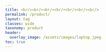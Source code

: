 ```yaml
---
title: <br/><br/><br/><br/><br/><br/><br/>
permalink: /product/
layout: tag
classes: wide
taxonomy: product
header:
  overlay_image: /assets/images/laptop.jpeg
toc: true
---
```


